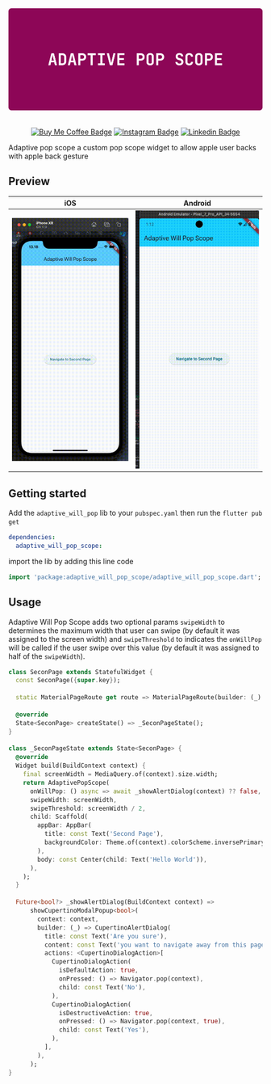 <div align="center">
    <img  src="https://raw.githubusercontent.com/abdur-rohman/Adaptive-Pop-Scope/main/assets/adaptive-pop-scope.png"/>
 </div>
 </br>

<div align="center">

[![Buy Me Coffee Badge](https://img.shields.io/badge/-Buy_Me_a_Coffee-FFDD00?style=for-the-badge&logo=buymeacoffee&logoColor=535353)](https://www.buymeacoffee.com/abdurrohmaj)
[![Instagram Badge](https://img.shields.io/badge/instagram-F3F3F3?style=for-the-badge&logo=instagram&logoColor=d62976)](https://www.instagram.com/abdur_rohman.dev/)
[![Linkedin Badge](https://img.shields.io/badge/linkedin-0a66c2?style=for-the-badge&logo=linkedin&logoColor=ffffff)](https://www.linkedin.com/in/abdur-rohman-dev/)

</div>

Adaptive pop scope a custom pop scope widget to allow apple user backs with apple back gesture

## Preview

| iOS                                                                                                | Android                                                                                                |
| -------------------------------------------------------------------------------------------------- | ------------------------------------------------------------------------------------------------------ |
| <img src="https://raw.githubusercontent.com/abdur-rohman/Adaptive-Pop-Scope/main/assets/ios.gif"/> | <img src="https://raw.githubusercontent.com/abdur-rohman/Adaptive-Pop-Scope/main/assets/android.gif"/> |

## Getting started

Add the `adaptive_will_pop` lib to your `pubspec.yaml` then run the `flutter pub get`

```yaml
dependencies:
  adaptive_will_pop_scope:
```

import the lib by adding this line code

```dart
import 'package:adaptive_will_pop_scope/adaptive_will_pop_scope.dart';
```

## Usage

Adaptive Will Pop Scope adds two optional params `swipeWidth` to determines the maximum width that user can swipe (by default it was assigned to the screen width) and `swipeThreshold` to indicates the `onWillPop` will be called if the user swipe over this value (by default it was assigned to half of the `swipeWidth`).

```dart
class SeconPage extends StatefulWidget {
  const SeconPage({super.key});

  static MaterialPageRoute get route => MaterialPageRoute(builder: (_) => const SeconPage());

  @override
  State<SeconPage> createState() => _SeconPageState();
}

class _SeconPageState extends State<SeconPage> {
  @override
  Widget build(BuildContext context) {
    final screenWidth = MediaQuery.of(context).size.width;
    return AdaptivePopScope(
      onWillPop: () async => await _showAlertDialog(context) ?? false,
      swipeWidth: screenWidth,
      swipeThreshold: screenWidth / 2,
      child: Scaffold(
        appBar: AppBar(
          title: const Text('Second Page'),
          backgroundColor: Theme.of(context).colorScheme.inversePrimary,
        ),
        body: const Center(child: Text('Hello World')),
      ),
    );
  }

  Future<bool?> _showAlertDialog(BuildContext context) =>
      showCupertinoModalPopup<bool>(
        context: context,
        builder: (_) => CupertinoAlertDialog(
          title: const Text('Are you sure'),
          content: const Text('you want to navigate away from this page?'),
          actions: <CupertinoDialogAction>[
            CupertinoDialogAction(
              isDefaultAction: true,
              onPressed: () => Navigator.pop(context),
              child: const Text('No'),
            ),
            CupertinoDialogAction(
              isDestructiveAction: true,
              onPressed: () => Navigator.pop(context, true),
              child: const Text('Yes'),
            ),
          ],
        ),
      );
}
```
